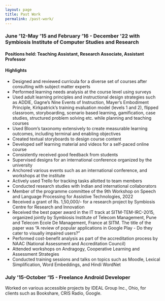 ```yaml
---
layout: page
title: Past Work
permalink: /past-work/
---
```

<h3>June ’12-May ’15 and February ’16 - December '22 with 
Symbiosis Institute of Computer Studies and Research
</h3>
<h4>Positions held: Teaching Assistant, Research Associate, Assistant Professor</h4>
<h4>Highlights</h4>
<ul>
<li>Designed and reviewed curricula for a diverse set of courses after consulting with subject matter experts</li>
<li>Performed learning needs analysis at the course level using surveys</li>
<li>Used adult learning principles and instructional design strategies such as ADDIE, Gagne’s Nine Events of Instruction, Mayer’s Embodiment Principle, Kirkpatrick’s training evaluation model (levels 1 and 2), flipped classroom, storyboarding, scenario based learning, gamification, case studies, structured problem solving etc. while planning and teaching courses</li>
<li>Used Bloom’s taxonomy extensively to create measurable learning outcomes, including terminal and enabling objectives</li>
<li>Created textual storyboards to design course content</li>
<li>Developed self learning material and videos for a self-paced online course</li>
<li>Consistently received good feedback from students</li>
<li>Supervised designs for an international conference organized by the university</li>
<li>Anchored various events such as an international conference, and workshops at the institute</li>
<li>Actively used Trello for tracking tasks allotted to team members</li>
<li>Conducted research studies with Indian and international collaborators</li>
<li>Member of the programme committee of the 9th Workshop on Speech and Language Processing for Assistive Technologies, 2022</li>
<li>Received a grant of Rs. 1,50,000/- for a research project by Symbiosis Centre for Research and Innovation</li>
<li>Received the best paper award in the IT track at SITM-TEM-IRC-2015, organized jointly by Symbiosis Institute of Telecom Management, Pune and Telecom Ecole De Management, France at SITM. The title of the paper was “A review of popular applications in Google Play - Do they cater to visually impaired users?”
<li>Performed cost-benefit analysis as part of the accreditation process by NAAC (National Assessment and Accreditation Council)</li>
<li>Attended workshops on Andragogy, Cooperative Learning and Assessment Strategies</li>
<li>Conducted training sessions and talks on topics such as Moodle, Lexical Simplification, Word Embeddings, and Hindi WordNet</li>
</ul>

<h3>July ’15-October ‘15 - 
Freelance Android Developer</h3>
Worked on various accessible projects by IDEAL Group Inc., Ohio, for clients such as Bookshare, CRIS Radio, Google.




[jekyll-organization]: https://github.com/jekyll
